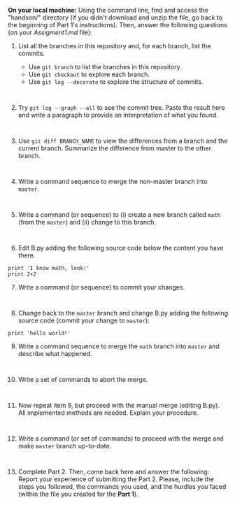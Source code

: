 **On your local machine:** Using the command line, find and access the "handson/" directory (if you didn't download and unzip the file, go back to the beginning of Part 1's instructions). Then, answer the following questions (on your *Assigment1.md* file):

1. List all the branches in this repository and, for each branch, list the commits.

    - Use `git branch` to list the branches in this repository.
    - Use `git checkout` to explore each branch.
    - Use `git log --decorate` to explore the structure of commits.

```


```

2. Try `git log --graph --all` to see the commit tree. Paste the result here and write a paragraph to provide an interpretation of what you found.
```


```

3. Use `git diff BRANCH_NAME` to view the differences from a branch and the current branch. Summarize the difference from master to the other branch.

```


```

4. Write a command sequence to merge the non-master branch into `master`.

```


```


5. Write a command (or sequence) to (i) create a new branch called `math` (from the `master`) and (ii) change to this branch.

```


```
   
6. Edit B.py adding the following source code below the content you have there.
```
print 'I know math, look:'
print 2+2
```

7. Write a command (or sequence) to commit your changes.
```


```

8. Change back to the `master` branch and change B.py adding the following source code (commit your change to `master`):
```
print 'hello world!'
```

9. Write a command sequence to merge the `math` branch into `master` and describe what happened.
```


```
   
10. Write a set of commands to abort the merge.
```


```
   
11. Now repeat item 9, but proceed with the manual merge (editing B.py). All implemented methods are needed. Explain your procedure.
```


```

12. Write a command (or set of commands) to proceed with the merge and make `master` branch up-to-date.
```


```

13. Complete Part 2. Then, come back here and answer the following:
Report your experience of submitting the Part 2. Please, include the steps you followed, the commands you used, and the hurdles you faced (within the file you created for the **Part 1**).
```


```
